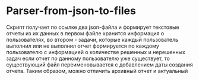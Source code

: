 # Parser-from-json-to-files
Скрипт получает по ссылке два json-файла и формирует текстовые отчеты из их данных
в первом файле хранится информация о пользователях, во втором - задачи, которые каждый пользователь выполнил или не выполнил
отчет формируется по каждому пользователю с информацией о количестве решенных и нерешенных задач
если отчет по данному пользователю уже существует, то существующий файл переименовывается с добавлением даты создания отчета. Таким образом, можно отличить архивный отчет и актуальный
